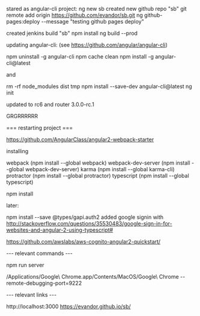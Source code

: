 stared as angular-cli project: ng new sb
created new github repo "sb"
git remote add origin https://github.com/evandor/sb.git
ng github-pages:deploy --message "testing github pages deploy"

created jenkins build "sb"
npm install
ng build --prod

updating angular-cli: (see https://github.com/angular/angular-cli)

  npm uninstall -g angular-cli
  npm cache clean
  npm install -g angular-cli@latest

and

  rm -rf node_modules dist tmp
  npm install --save-dev angular-cli@latest
  ng init

updated to rc6 and router 3.0.0-rc.1

GRGRRRRRR

=== restarting project ===

https://github.com/AngularClass/angular2-webpack-starter

installing

webpack (npm install --global webpack)
webpack-dev-server (npm install --global webpack-dev-server)
karma (npm install --global karma-cli)
protractor (npm install --global protractor)
typescript (npm install --global typescript)

npm install

later:

npm install --save @types/gapi.auth2
added google signin with http://stackoverflow.com/questions/35530483/google-sign-in-for-websites-and-angular-2-using-typescript#

https://github.com/awslabs/aws-cognito-angular2-quickstart/

--- relevant commands ---

npm run server

/Applications/Google\ Chrome.app/Contents/MacOS/Google\ Chrome --remote-debugging-port=9222

--- relevant links ---

http://localhost:3000
https://evandor.github.io/sb/   
